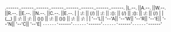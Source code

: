 .------..------..------..------..------..------..------..------.
|L.--. ||A.--. ||W.--. ||R.--. ||E.--. ||N.--. ||C.--. ||E.--. |
| :/\: || (\/) || :/\: || :(): || (\/) || :(): || :/\: || (\/) |
| (__) || :\/: || :\/: || ()() || :\/: || ()() || :\/: || :\/: |
| '--'L|| '--'A|| '--'W|| '--'R|| '--'E|| '--'N|| '--'C|| '--'E|
`------'`------'`------'`------'`------'`------'`------'`------'
<!---
Lawrencev7/Lawrencev7 is a ✨ special ✨ repository because its `README.md` (this file) appears on your GitHub profile.
You can click the Preview link to take a look at your changes.
--->

